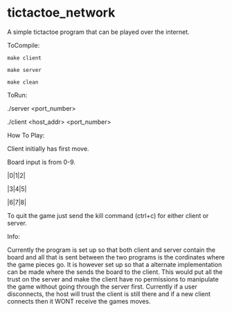 # tictactoe_network
A simple tictactoe program that can be played over the internet.

ToCompile:
    
    make client
  
    make server
  
    make clean
  

ToRun:

  ./server <port_number>
  
  ./client <host_addr> <port_number>
  

How To Play:

  Client initially has first move.
  
  Board input is from 0-9.
  
  |0|1|2|
  
  |3|4|5|
  
  |6|7|8|
  
  To quit the game just send the kill command (ctrl+c) for either client or server.
  

Info:

  Currently the program is set up so that both client and server contain the board
  and all that is sent between the two programs is the cordinates where the game pieces
  go. It is however set up so that a alternate implementation can be made where the 
  sends the board to the client. This would put all the trust on the server and make
  the client have no permissions to manipulate the game without going through the
  server first.
  Currently if a user disconnects, the host will trust the client is still there 
  and if a new client connects then it WONT receive the games moves.
